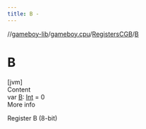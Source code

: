 ```yaml
---
title: B -
---
```

//[gameboy-lib](../../index.md)/[gameboy.cpu](../index.md)/[RegistersCGB](index.md)/[B](-b.md)



# B  
[jvm]  
Content  
var [B](-b.md): [Int](https://kotlinlang.org/api/latest/jvm/stdlib/kotlin/-int/index.html) = 0  
More info  


Register B (8-bit)

  



